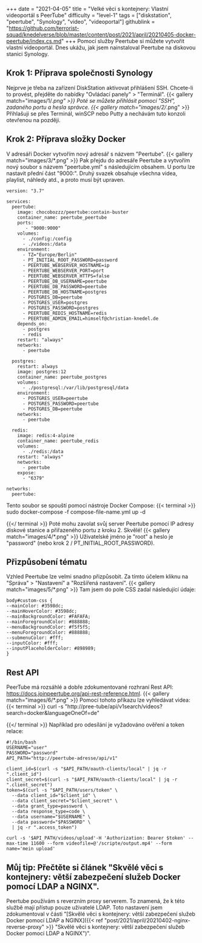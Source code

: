 +++
date = "2021-04-05"
title = "Velké věci s kontejnery: Vlastní videoportál s PeerTube"
difficulty = "level-1"
tags = ["diskstation", "peertube", "Synology", "video", "videoportal"]
githublink = "https://github.com/terrorist-squad/knedelverse/blob/master/content/post/2021/april/20210405-docker-peertube/index.cs.md"
+++
Pomocí služby Peertube si můžete vytvořit vlastní videoportál. Dnes ukážu, jak jsem nainstaloval Peertube na diskovou stanici Synology.
## Krok 1: Příprava společnosti Synology
Nejprve je třeba na zařízení DiskStation aktivovat přihlášení SSH. Chcete-li to provést, přejděte do nabídky "Ovládací panely" > "Terminál".
{{< gallery match="images/1/*.png" >}}
Poté se můžete přihlásit pomocí "SSH", zadaného portu a hesla správce.
{{< gallery match="images/2/*.png" >}}
Přihlašuji se přes Terminál, winSCP nebo Putty a nechávám tuto konzoli otevřenou na později.
## Krok 2: Příprava složky Docker
V adresáři Docker vytvořím nový adresář s názvem "Peertube".
{{< gallery match="images/3/*.png" >}}
Pak přejdu do adresáře Peertube a vytvořím nový soubor s názvem "peertube.yml" s následujícím obsahem. U portu lze nastavit přední část "9000:". Druhý svazek obsahuje všechna videa, playlist, náhledy atd., a proto musí být upraven.
```
version: "3.7"

services:
  peertube:
    image: chocobozzz/peertube:contain-buster
    container_name: peertube_peertube
    ports:
       - "9000:9000"
    volumes:
      - ./config:/config
      - ./videos:/data
    environment:
      - TZ="Europe/Berlin"
      - PT_INITIAL_ROOT_PASSWORD=password
      - PEERTUBE_WEBSERVER_HOSTNAME=ip
      - PEERTUBE_WEBSERVER_PORT=port
      - PEERTUBE_WEBSERVER_HTTPS=false
      - PEERTUBE_DB_USERNAME=peertube
      - PEERTUBE_DB_PASSWORD=peertube
      - PEERTUBE_DB_HOSTNAME=postgres
      - POSTGRES_DB=peertube
      - POSTGRES_USER=postgres
      - POSTGRES_PASSWORD=postgres
      - PEERTUBE_REDIS_HOSTNAME=redis
      - PEERTUBE_ADMIN_EMAIL=himself@christian-knedel.de
    depends_on:
      - postgres
      - redis
    restart: "always"
    networks:
      - peertube

  postgres:
    restart: always
    image: postgres:12
    container_name: peertube_postgres
    volumes:
      - ./postgresql:/var/lib/postgresql/data
    environment:
      - POSTGRES_USER=peertube
      - POSTGRES_PASSWORD=peertube
      - POSTGRES_DB=peertube
    networks:
      - peertube

  redis:
    image: redis:4-alpine
    container_name: peertube_redis
    volumes:
      - ./redis:/data
    restart: "always"
    networks:
      - peertube
    expose:
      - "6379"

networks:
  peertube:

```
Tento soubor se spouští pomocí nástroje Docker Compose:
{{< terminal >}}
sudo docker-compose -f compose-file-name.yml up -d

{{</ terminal >}}
Poté mohu zavolat svůj server Peertube pomocí IP adresy diskové stanice a přiřazeného portu z kroku 2. Skvělé!
{{< gallery match="images/4/*.png" >}}
Uživatelské jméno je "root" a heslo je "password" (nebo krok 2 / PT_INITIAL_ROOT_PASSWORD).
## Přizpůsobení tématu
Vzhled Peertube lze velmi snadno přizpůsobit. Za tímto účelem kliknu na "Správa" > "Nastavení" a "Rozšířená nastavení".
{{< gallery match="images/5/*.png" >}}
Tam jsem do pole CSS zadal následující údaje:
```
body#custom-css {
--mainColor: #3598dc;
--mainHoverColor: #3598dc;
--mainBackgroundColor: #FAFAFA;
--mainForegroundColor: #888888;
--menuBackgroundColor: #f5f5f5;
--menuForegroundColor: #888888;
--submenuColor: #fff;
--inputColor: #fff;
--inputPlaceholderColor: #898989;
}

```

## Rest API
PeerTube má rozsáhlé a dobře zdokumentované rozhraní Rest API: https://docs.joinpeertube.org/api-rest-reference.html.
{{< gallery match="images/6/*.png" >}}
Pomocí tohoto příkazu lze vyhledávat videa:
{{< terminal >}}
curl -s "http://pree-tube/api/v1search/videos?search=docker&languageOneOf=de"

{{</ terminal >}}
Například pro odesílání je vyžadováno ověření a token relace:
```
#!/bin/bash
USERNAME="user"
PASSWORD="password"
API_PATH="http://peertube-adresse/api/v1"

client_id=$(curl -s "$API_PATH/oauth-clients/local" | jq -r ".client_id")
client_secret=$(curl -s "$API_PATH/oauth-clients/local" | jq -r ".client_secret")
token=$(curl -s "$API_PATH/users/token" \
  --data client_id="$client_id" \
  --data client_secret="$client_secret" \
  --data grant_type=password \
  --data response_type=code \
  --data username="$USERNAME" \
  --data password="$PASSWORD" \
  | jq -r ".access_token")

curl -s '$API_PATH/videos/upload'-H 'Authorization: Bearer $token' --max-time 11600 --form videofile=@'/scripte/output.mp4' --form name='mein upload' 

```

## Můj tip: Přečtěte si článek "Skvělé věci s kontejnery: větší zabezpečení služeb Docker pomocí LDAP a NGINX".
Peertube používám s reverzním proxy serverem. To znamená, že k této službě mají přístup pouze uživatelé LDAP. Toto nastavení jsem zdokumentoval v části "[Skvělé věci s kontejnery: větší zabezpečení služeb Docker pomocí LDAP a NGINX]({{< ref "post/2021/april/20210402-nginx-reverse-proxy" >}} "Skvělé věci s kontejnery: větší zabezpečení služeb Docker pomocí LDAP a NGINX")".
